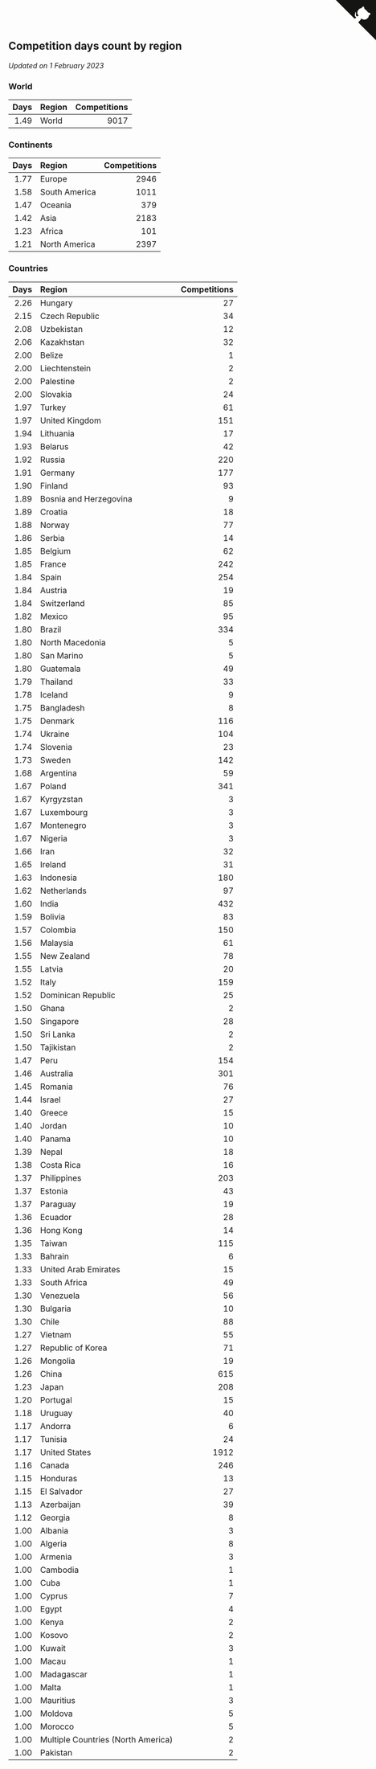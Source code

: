 ## Competition days count by region

*Updated on  1 February 2023*


### World

| Days | Region | Competitions |
| ---: | :--- | ---: |
| 1.49 | World | 9017 |

### Continents

| Days | Region | Competitions |
| ---: | :--- | ---: |
| 1.77 | Europe | 2946 |
| 1.58 | South America | 1011 |
| 1.47 | Oceania | 379 |
| 1.42 | Asia | 2183 |
| 1.23 | Africa | 101 |
| 1.21 | North America | 2397 |

### Countries

| Days | Region | Competitions |
| ---: | :--- | ---: |
| 2.26 | Hungary | 27 |
| 2.15 | Czech Republic | 34 |
| 2.08 | Uzbekistan | 12 |
| 2.06 | Kazakhstan | 32 |
| 2.00 | Belize | 1 |
| 2.00 | Liechtenstein | 2 |
| 2.00 | Palestine | 2 |
| 2.00 | Slovakia | 24 |
| 1.97 | Turkey | 61 |
| 1.97 | United Kingdom | 151 |
| 1.94 | Lithuania | 17 |
| 1.93 | Belarus | 42 |
| 1.92 | Russia | 220 |
| 1.91 | Germany | 177 |
| 1.90 | Finland | 93 |
| 1.89 | Bosnia and Herzegovina | 9 |
| 1.89 | Croatia | 18 |
| 1.88 | Norway | 77 |
| 1.86 | Serbia | 14 |
| 1.85 | Belgium | 62 |
| 1.85 | France | 242 |
| 1.84 | Spain | 254 |
| 1.84 | Austria | 19 |
| 1.84 | Switzerland | 85 |
| 1.82 | Mexico | 95 |
| 1.80 | Brazil | 334 |
| 1.80 | North Macedonia | 5 |
| 1.80 | San Marino | 5 |
| 1.80 | Guatemala | 49 |
| 1.79 | Thailand | 33 |
| 1.78 | Iceland | 9 |
| 1.75 | Bangladesh | 8 |
| 1.75 | Denmark | 116 |
| 1.74 | Ukraine | 104 |
| 1.74 | Slovenia | 23 |
| 1.73 | Sweden | 142 |
| 1.68 | Argentina | 59 |
| 1.67 | Poland | 341 |
| 1.67 | Kyrgyzstan | 3 |
| 1.67 | Luxembourg | 3 |
| 1.67 | Montenegro | 3 |
| 1.67 | Nigeria | 3 |
| 1.66 | Iran | 32 |
| 1.65 | Ireland | 31 |
| 1.63 | Indonesia | 180 |
| 1.62 | Netherlands | 97 |
| 1.60 | India | 432 |
| 1.59 | Bolivia | 83 |
| 1.57 | Colombia | 150 |
| 1.56 | Malaysia | 61 |
| 1.55 | New Zealand | 78 |
| 1.55 | Latvia | 20 |
| 1.52 | Italy | 159 |
| 1.52 | Dominican Republic | 25 |
| 1.50 | Ghana | 2 |
| 1.50 | Singapore | 28 |
| 1.50 | Sri Lanka | 2 |
| 1.50 | Tajikistan | 2 |
| 1.47 | Peru | 154 |
| 1.46 | Australia | 301 |
| 1.45 | Romania | 76 |
| 1.44 | Israel | 27 |
| 1.40 | Greece | 15 |
| 1.40 | Jordan | 10 |
| 1.40 | Panama | 10 |
| 1.39 | Nepal | 18 |
| 1.38 | Costa Rica | 16 |
| 1.37 | Philippines | 203 |
| 1.37 | Estonia | 43 |
| 1.37 | Paraguay | 19 |
| 1.36 | Ecuador | 28 |
| 1.36 | Hong Kong | 14 |
| 1.35 | Taiwan | 115 |
| 1.33 | Bahrain | 6 |
| 1.33 | United Arab Emirates | 15 |
| 1.33 | South Africa | 49 |
| 1.30 | Venezuela | 56 |
| 1.30 | Bulgaria | 10 |
| 1.30 | Chile | 88 |
| 1.27 | Vietnam | 55 |
| 1.27 | Republic of Korea | 71 |
| 1.26 | Mongolia | 19 |
| 1.26 | China | 615 |
| 1.23 | Japan | 208 |
| 1.20 | Portugal | 15 |
| 1.18 | Uruguay | 40 |
| 1.17 | Andorra | 6 |
| 1.17 | Tunisia | 24 |
| 1.17 | United States | 1912 |
| 1.16 | Canada | 246 |
| 1.15 | Honduras | 13 |
| 1.15 | El Salvador | 27 |
| 1.13 | Azerbaijan | 39 |
| 1.12 | Georgia | 8 |
| 1.00 | Albania | 3 |
| 1.00 | Algeria | 8 |
| 1.00 | Armenia | 3 |
| 1.00 | Cambodia | 1 |
| 1.00 | Cuba | 1 |
| 1.00 | Cyprus | 7 |
| 1.00 | Egypt | 4 |
| 1.00 | Kenya | 2 |
| 1.00 | Kosovo | 2 |
| 1.00 | Kuwait | 3 |
| 1.00 | Macau | 1 |
| 1.00 | Madagascar | 1 |
| 1.00 | Malta | 1 |
| 1.00 | Mauritius | 3 |
| 1.00 | Moldova | 5 |
| 1.00 | Morocco | 5 |
| 1.00 | Multiple Countries (North America) | 2 |
| 1.00 | Pakistan | 2 |


<a href="https://github.com/JustinTimeCuber/wca_statistics" class="github-corner" aria-label="View source on Github"><svg width="80" height="80" viewBox="0 0 250 250" style="fill:#151513; color:#fff; position: absolute; top: 0; border: 0; right: 0;" aria-hidden="true"><path d="M0,0 L115,115 L130,115 L142,142 L250,250 L250,0 Z"></path><path d="M128.3,109.0 C113.8,99.7 119.0,89.6 119.0,89.6 C122.0,82.7 120.5,78.6 120.5,78.6 C119.2,72.0 123.4,76.3 123.4,76.3 C127.3,80.9 125.5,87.3 125.5,87.3 C122.9,97.6 130.6,101.9 134.4,103.2" fill="currentColor" style="transform-origin: 130px 106px;" class="octo-arm"></path><path d="M115.0,115.0 C114.9,115.1 118.7,116.5 119.8,115.4 L133.7,101.6 C136.9,99.2 139.9,98.4 142.2,98.6 C133.8,88.0 127.5,74.4 143.8,58.0 C148.5,53.4 154.0,51.2 159.7,51.0 C160.3,49.4 163.2,43.6 171.4,40.1 C171.4,40.1 176.1,42.5 178.8,56.2 C183.1,58.6 187.2,61.8 190.9,65.4 C194.5,69.0 197.7,73.2 200.1,77.6 C213.8,80.2 216.3,84.9 216.3,84.9 C212.7,93.1 206.9,96.0 205.4,96.6 C205.1,102.4 203.0,107.8 198.3,112.5 C181.9,128.9 168.3,122.5 157.7,114.1 C157.9,116.9 156.7,120.9 152.7,124.9 L141.0,136.5 C139.8,137.7 141.6,141.9 141.8,141.8 Z" fill="currentColor" class="octo-body"></path></svg></a><style>.github-corner:hover .octo-arm{animation:octocat-wave 560ms ease-in-out}@keyframes octocat-wave{0%,100%{transform:rotate(0)}20%,60%{transform:rotate(-25deg)}40%,80%{transform:rotate(10deg)}}@media (max-width:500px){.github-corner:hover .octo-arm{animation:none}.github-corner .octo-arm{animation:octocat-wave 560ms ease-in-out}}</style>

